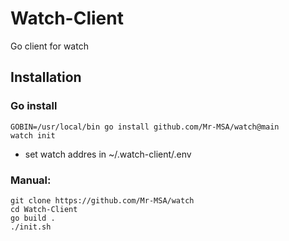 # Watch-Client
Go client for watch

## Installation
### Go install
```
GOBIN=/usr/local/bin go install github.com/Mr-MSA/watch@main
watch init
```
+ set watch addres in ~/.watch-client/.env

### Manual:
```
git clone https://github.com/Mr-MSA/watch
cd Watch-Client
go build .
./init.sh
```
